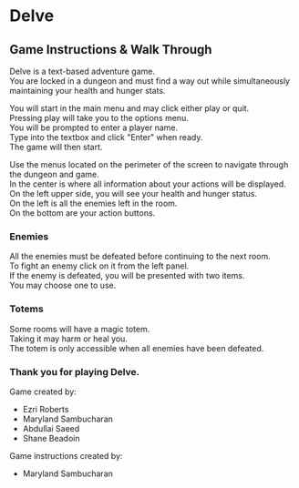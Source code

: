 # Delve

## Game Instructions & Walk Through

Delve is a text-based adventure game.<br>
You are locked in a dungeon and must find a way out while simultaneously maintaining your health and hunger stats.<br>

You will start in the main menu and may click either play or quit.<br>
Pressing play will take you to the options menu.<br>
You will be prompted to enter a player name.<br>
Type into the textbox and click "Enter" when ready.<br>
The game will then start.<br>

Use the menus located on the perimeter of the screen to navigate through the dungeon and game.<br>
In the center is where all information about your actions will be displayed.<br>
On the left upper side, you will see your health and hunger status.<br>
On the left is all the enemies left in the room.<br>
On the bottom are your action buttons.<br>

### Enemies

All the enemies must be defeated before continuing to the next room.<br>
To fight an enemy click on it from the left panel.<br>
If the enemy is defeated, you will be presented with two items.<br>
You may choose one to use.<br>

### Totems

Some rooms will have a magic totem.<br>
Taking it may harm or heal you.<br>
The totem is only accessible when all enemies have been defeated.<br>

### Thank you for playing Delve.

Game created by:<br>
- Ezri Roberts
- Maryland Sambucharan
- Abdullai Saeed
- Shane Beadoin

Game instructions created by:<br>
- Maryland Sambucharan

